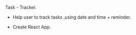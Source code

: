 Task - Tracker.
 
- Help user to track tasks ,using date and time + reminder.

- Create React App.





